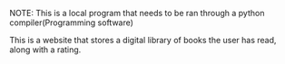NOTE: This is a local program that needs to be ran through a python compiler(Programming software)

This is a website that stores a digital library of books the user has read, along with a rating.

